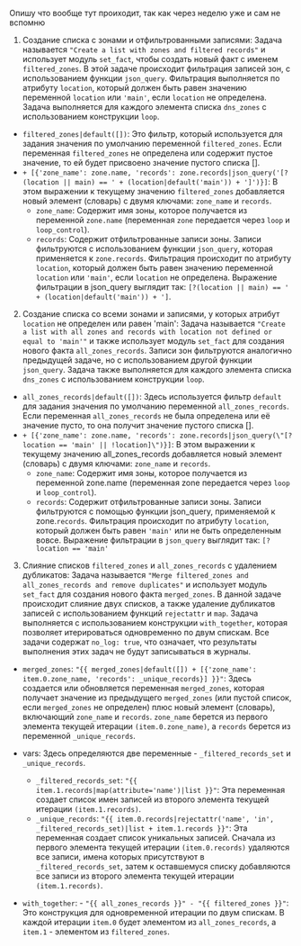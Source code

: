 Опишу что вообще тут проиходит, так как через неделю уже и сам не вспомню


1. Создание списка с зонами и отфильтрованными записями:
Задача называется `"Create a list with zones and filtered records"` и использует модуль `set_fact`, чтобы создать новый факт с именем `filtered_zones`.
В этой задаче происходит фильтрация записей зон, с использованием функции `json_query`. Фильтрация выполняется по атрибуту `location`, который должен быть равен значению переменной `location` или `'main'`, если `location` не определена.
Задача выполняется для каждого элемента списка `dns_zones` с использованием конструкции `loop`.
- `filtered_zones|default([])`: Это фильтр, который используется для задания значения по умолчанию переменной `filtered_zones`. Если переменная `filtered_zones` не определена или содержит пустое значение, то ей будет присвоено значение пустого списка [].
- `+ [{'zone_name': zone.name, 'records': zone.records|json_query('[?(location || main) == ' + (location|default('main')) + ']')}]`: В этом выражении к текущему значению `filtered_zones` добавляется новый элемент (словарь) с двумя ключами: `zone_name` и `records`.
  - `zone_name`: Содержит имя зоны, которое получается из переменной `zone.name` (переменная `zone` передается через `loop` и `loop_control`).
  - `records`: Содержит отфильтрованные записи зоны. Записи фильтруются с использованием функции `json_query`, которая применяется к `zone.records`. Фильтрация происходит по атрибуту `location`, который должен быть равен значению переменной `location` или `'main'`, если `location` не определена. Выражение фильтрации в json_query выглядит так: `[?(location || main) == ' + (location|default('main')) + ']`.


2. Создание списка со всеми зонами и записями, у которых атрибут `location` не определен или равен 'main':
Задача называется `"Create a list with all zones and records with location not defined or equal to 'main'"` и также использует модуль `set_fact` для создания нового факта `all_zones_records`.
Записи зон фильтруются аналогично предыдущей задаче, но с использованием другой функции `json_query`.
Задача также выполняется для каждого элемента списка `dns_zones` с использованием конструкции `loop`.
- `all_zones_records|default([])`: Здесь используется фильтр `default` для задания значения по умолчанию переменной `all_zones_records`. Если переменная `all_zones_records` не была определена или её значение пусто, то она получит значение пустого списка [].
- `+ [{'zone_name': zone.name, 'records': zone.records|json_query(\"[?location == 'main' || !location]\")}]`: В этом выражении к текущему значению all_zones_records добавляется новый элемент (словарь) с двумя ключами: `zone_name` и `records`.
  - `zone_name`: Содержит имя зоны, которое получается из переменной zone.name (переменная zone передается через `loop` и `loop_control`).
  - `records`: Содержит отфильтрованные записи зоны. Записи фильтруются с помощью функции json_query, применяемой к zone.`records`. Фильтрация происходит по атрибуту `location`, который должен быть равен `'main'` или не быть определенным вовсе. Выражение фильтрации в `json_query` выглядит так: `[?location == 'main'`

3. Слияние списков `filtered_zones` и `all_zones_records` с удалением дубликатов:
Задача называется `"Merge filtered_zones and all_zones_records and remove duplicates"` и использует модуль `set_fact` для создания нового факта `merged_zones`.
В данной задаче происходит слияние двух списков, а также удаление дубликатов записей с использованием функций `rejectattr` и `map`.
Задача выполняется с использованием конструкции `with_together`, которая позволяет итерироваться одновременно по двум спискам.
Все задачи содержат `no_log: true`, что означает, что результаты выполнения этих задач не будут записываться в журналы.

- `merged_zones`: `"{{ merged_zones|default([]) + [{'zone_name': item.0.zone_name, 'records': _unique_records}] }}"`: Здесь создается или обновляется переменная `merged_zones`, которая получает значение из предыдущего `merged_zones` (или пустой список, если `merged_zones` не определен) плюс новый элемент (словарь), включающий `zone_name` и `records`. `zone_name` берется из первого элемента текущей итерации `(item.0.zone_name)`, а `records` берется из переменной `_unique_records`.

- vars: Здесь определяются две переменные - `_filtered_records_set` и `_unique_records`.

  - `_filtered_records_set`: `"{{ item.1.records|map(attribute='name')|list }}"`: Эта переменная создает список имен записей из второго элемента текущей итерации `(item.1.records)`.
  - `_unique_records`: `"{{ item.0.records|rejectattr('name', 'in', _filtered_records_set)|list + item.1.records }}"`: Эта переменная создает список уникальных записей. Сначала из первого элемента текущей итерации `(item.0.records)` удаляются все записи, имена которых присутствуют в `_filtered_records_set`, затем к оставшемуся списку добавляются все записи из второго элемента текущей итерации `(item.1.records)`.
- `with_together`: - `"{{ all_zones_records }}" - "{{ filtered_zones }}"`: Это конструкция для одновременной итерации по двум спискам. В каждой итерации `item.0` будет элементом из `all_zones_records`, а `item.1` - элементом из `filtered_zones`.

